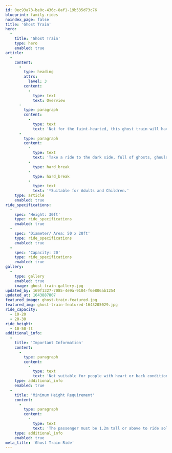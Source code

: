 ```yaml
---
id: 0ec93a73-be0c-436c-8af1-19b535d73c76
blueprint: family-rides
noindex_page: false
title: 'Ghost Train'
hero:
  -
    title: 'Ghost Train'
    type: hero
    enabled: true
article:
  -
    content:
      -
        type: heading
        attrs:
          level: 3
        content:
          -
            type: text
            text: Overview
      -
        type: paragraph
        content:
          -
            type: text
            text: 'Not for the faint-hearted, this ghost train will have you jumping out of your skin. Shocks and surprises around every corner, from vampires to monsters, you''ll face your fears head on.  '
      -
        type: paragraph
        content:
          -
            type: text
            text: 'Take a ride to the dark side, full of ghosts, ghouls and all things creepy it''s a scream!'
          -
            type: hard_break
          -
            type: hard_break
          -
            type: text
            text: '*Suitable for Adults and Children.'
    type: article
    enabled: true
ride_specifications:
  -
    spec: 'Height: 30ft'
    type: ride_specifications
    enabled: true
  -
    spec: 'Diameter/ Area: 50 x 20ft'
    type: ride_specifications
    enabled: true
  -
    spec: 'Capacity: 20'
    type: ride_specifications
    enabled: true
gallery:
  -
    type: gallery
    enabled: true
    image: ghost-train-gallery.jpg
updated_by: 169f1327-7085-4e9a-9104-f6e806ab1254
updated_at: 1643887807
featured_image: ghost-train-featured.jpg
featured_img: ghost-train-featured-1643205029.jpg
ride_capacity:
  - 10-20
  - 20-30
ride_height:
  - 10-50-ft
additional_info:
  -
    title: 'Important Information'
    content:
      -
        type: paragraph
        content:
          -
            type: text
            text: 'Not suitable for people with heart or back conditions or of a nervous disposition should avoid riding. Other medical conditions that may preclude riding include pregnancy, recent surgery, broken bones, or neck problems.'
    type: additional_info
    enabled: true
  -
    title: 'Minimum Height Requirement'
    content:
      -
        type: paragraph
        content:
          -
            type: text
            text: 'The passenger must be 1.2m tall or above to ride solo, if under this measurement they must be accompanied by an adult.'
    type: additional_info
    enabled: true
meta_title: 'Ghost Train Ride'
---
```

